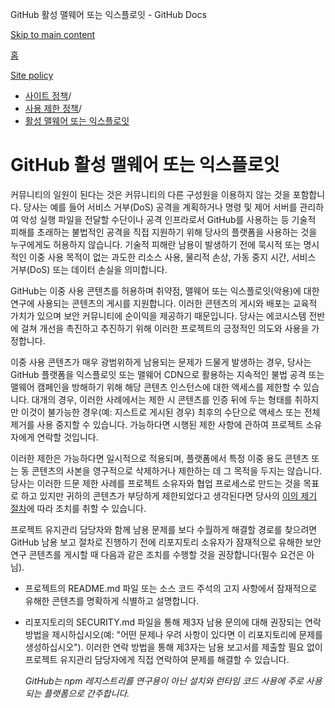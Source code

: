 GitHub 활성 맬웨어 또는 익스플로잇 - GitHub Docs

[Skip to main content](#main-content)

[홈](/ko)

[Site policy](/ko/site-policy)

* [사이트 정책](/ko/site-policy)/
* [사용 제한 정책](/ko/site-policy/acceptable-use-policies)/
* [활성 맬웨어 또는 익스플로잇](/ko/site-policy/acceptable-use-policies/github-active-malware-or-exploits)

GitHub 활성 맬웨어 또는 익스플로잇
==========

커뮤니티의 일원이 된다는 것은 커뮤니티의 다른 구성원을 이용하지 않는 것을 포함합니다. 당사는 예를 들어 서비스 거부(DoS) 공격을 계획하거나 명령 및 제어 서버를 관리하여 악성 실행 파일을 전달할 수단이나 공격 인프라로서 GitHub를 사용하는 등 기술적 피해를 초래하는 불법적인 공격을 직접 지원하기 위해 당사의 플랫폼을 사용하는 것을 누구에게도 허용하지 않습니다. 기술적 피해란 남용이 발생하기 전에 묵시적 또는 명시적인 이중 사용 목적이 없는 과도한 리소스 사용, 물리적 손상, 가동 중지 시간, 서비스 거부(DoS) 또는 데이터 손실을 의미합니다.

GitHub는 이중 사용 콘텐츠를 허용하며 취약점, 맬웨어 또는 익스플로잇(악용)에 대한 연구에 사용되는 콘텐츠의 게시를 지원합니다. 이러한 콘텐츠의 게시와 배포는 교육적 가치가 있으며 보안 커뮤니티에 순이익을 제공하기 때문입니다. 당사는 에코시스템 전반에 걸쳐 개선을 촉진하고 추진하기 위해 이러한 프로젝트의 긍정적인 의도와 사용을 가정합니다.

이중 사용 콘텐츠가 매우 광범위하게 남용되는 문제가 드물게 발생하는 경우, 당사는 GitHub 플랫폼을 익스플로잇 또는 맬웨어 CDN으로 활용하는 지속적인 불법 공격 또는 맬웨어 캠페인을 방해하기 위해 해당 콘텐츠 인스턴스에 대한 액세스를 제한할 수 있습니다. 대개의 경우, 이러한 사례에서는 제한 시 콘텐츠를 인증 뒤에 두는 형태를 취하지만 이것이 불가능한 경우(예: 지스트로 게시된 경우) 최후의 수단으로 액세스 또는 전체 제거를 사용 중지할 수 있습니다. 가능하다면 시행된 제한 사항에 관하여 프로젝트 소유자에게 연락할 것입니다.

이러한 제한은 가능하다면 일시적으로 적용되며, 플랫폼에서 특정 이중 용도 콘텐츠 또는 동 콘텐츠의 사본을 영구적으로 삭제하거나 제한하는 데 그 목적을 두지는 않습니다. 당사는 이러한 드문 제한 사례를 프로젝트 소유자와 협업 프로세스로 만드는 것을 목표로 하고 있지만 귀하의 콘텐츠가 부당하게 제한되었다고 생각된다면 당사의 [이의 제기 절차](/ko/site-policy/acceptable-use-policies/github-appeal-and-reinstatement)에 따라 조치를 취할 수 있습니다.

프로젝트 유지관리 담당자와 함께 남용 문제를 보다 수월하게 해결할 경로를 찾으려면 GitHub 남용 보고 절차로 진행하기 전에 리포지토리 소유자가 잠재적으로 유해한 보안 연구 콘텐츠를 게시할 때 다음과 같은 조치를 수행할 것을 권장합니다(필수 요건은 아님).

* 프로젝트의 README.md 파일 또는 소스 코드 주석의 고지 사항에서 잠재적으로 유해한 콘텐츠를 명확하게 식별하고 설명합니다.

* 리포지토리의 SECURITY.md 파일을 통해 제3자 남용 문의에 대해 권장되는 연락 방법을 제시하십시오(예: "어떤 문제나 우려 사항이 있다면 이 리포지토리에 문제를 생성하십시오"). 이러한 연락 방법을 통해 제3자는 남용 보고서를 제출할 필요 없이 프로젝트 유지관리 담당자에게 직접 연락하여 문제를 해결할 수 있습니다.

  *GitHub는 npm 레지스트리를 연구용이 아닌 설치와 런타임 코드 사용에 주로 사용되는 플랫폼으로 간주합니다.*
